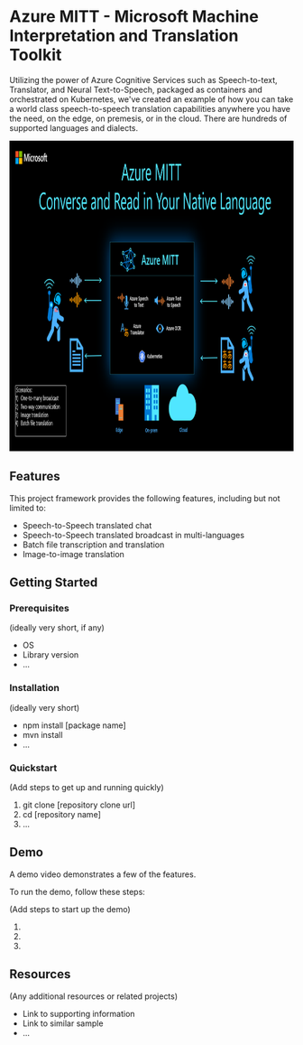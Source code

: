 # Azure MITT - Microsoft Machine Interpretation and Translation Toolkit

Utilizing the power of Azure Cognitive Services such as Speech-to-text, Translator, and Neural Text-to-Speech, packaged as containers and orchestrated on Kubernetes, we've created an example of how you can take a world class speech-to-speech translation capabilities anywhere you have the need, on the edge, on premesis, or in the cloud. There are hundreds of supported languages and dialects.

<img src="MITTOV1.png" alt="MITT Overview" width="1800" height="550">

## Features

This project framework provides the following features, including but not limited to:

* Speech-to-Speech translated chat
* Speech-to-Speech translated broadcast in multi-languages
* Batch file transcription and translation
* Image-to-image translation

## Getting Started

### Prerequisites

(ideally very short, if any)

- OS
- Library version
- ...

### Installation

(ideally very short)

- npm install [package name]
- mvn install
- ...

### Quickstart
(Add steps to get up and running quickly)

1. git clone [repository clone url]
2. cd [repository name]
3. ...


## Demo

A demo video demonstrates a few of the features.

To run the demo, follow these steps:

(Add steps to start up the demo)

1.
2.
3.

## Resources

(Any additional resources or related projects)

- Link to supporting information
- Link to similar sample
- ...
